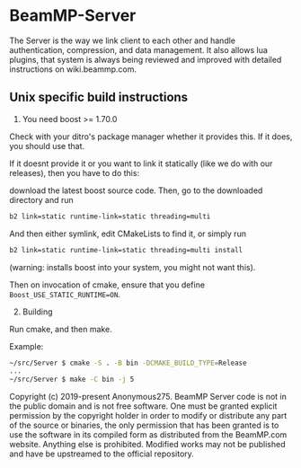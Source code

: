 # BeamMP-Server

The Server is the way we link client to each other and handle authentication, compression, and data management. It also allows lua plugins, that system is always being reviewed and improved with detailed instructions on wiki.beammp.com.


## Unix specific build instructions

1. You need boost >= 1.70.0

Check with your ditro's package manager whether it provides this. If it does, you should use that. 


If it doesnt provide it or you want to link it statically (like we do with our releases), then you have to do this:

download the latest boost source code.
Then, go to the downloaded directory and run
```sh
b2 link=static runtime-link=static threading=multi
```
And then either symlink, edit CMakeLists to find it, or simply run
```sh
b2 link=static runtime-link=static threading=multi install
```
(warning: installs boost into your system, you might not want this).

Then on invocation of cmake, ensure that you define `Boost_USE_STATIC_RUNTIME=ON`.


2. Building

Run cmake, and then make.

Example:

```bash
~/src/Server $ cmake -S . -B bin -DCMAKE_BUILD_TYPE=Release
...
~/src/Server $ make -C bin -j 5
```


Copyright (c) 2019-present Anonymous275. BeamMP Server code is not in the public domain and is not free software. One must be granted explicit permission by the copyright holder in order to modify or distribute any part of the source or binaries, the only permission that has been granted is to use the software in its compiled form as distributed from the BeamMP.com website. Anything else is prohibited. Modified works may not be published and have be upstreamed to the official repository.

